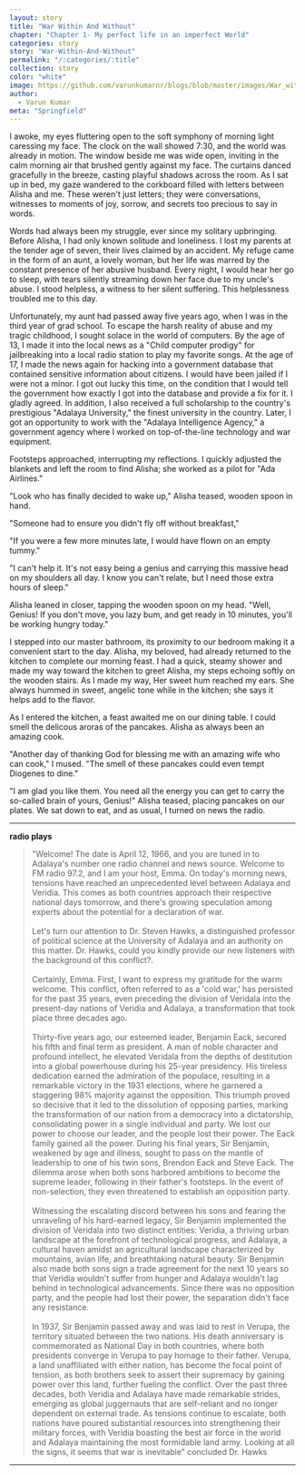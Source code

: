 ```yaml
---
layout: story
title: "War Within And Without"
chapter: "Chapter 1- My perfect life in an imperfect World"
categories: story
story: "War-Within-And-Without"
permalink: "/:categories/:title"
collection: story
color: "white"
image: https://github.com/varunkumarnr/blogs/blob/master/images/War_within_and_witout_chapter_1.jpg?raw=true
author:
  - Varun Kumar
meta: "Springfield"
---
```


I awoke, my eyes fluttering open to the soft symphony of morning light caressing my face. The clock on the wall showed 7:30, and the world was already in motion. The window beside me was wide open, inviting in the calm morning air that brushed gently against my face. The curtains danced gracefully in the breeze, casting playful shadows across the room. As I sat up in bed, my gaze wandered to the corkboard filled with letters between Alisha and me. These weren't just letters; they were conversations, witnesses to moments of joy, sorrow, and secrets too precious to say in words.

Words had always been my struggle, ever since my solitary upbringing. Before Alisha, I had only known solitude and loneliness. I lost my parents at the tender age of seven, their lives claimed by an accident. My refuge came in the form of an aunt, a lovely woman, but her life was marred by the constant presence of her abusive husband. Every night, I would hear her go to sleep, with tears silently streaming down her face due to my uncle's abuse. I stood helpless, a witness to her silent suffering. This helplessness troubled me to this day.

Unfortunately, my aunt had passed away five years ago, when I was in the third year of grad school. To escape the harsh reality of abuse and my tragic childhood, I sought solace in the world of computers. By the age of 13, I made it into the local news as a "Child computer prodigy" for jailbreaking into a local radio station to play my favorite songs. At the age of 17, I made the news again for hacking into a government database that contained sensitive information about citizens. I would have been jailed if I were not a minor. I got out lucky this time, on the condition that I would tell the government how exactly I got into the database and provide a fix for it. I gladly agreed. In addition, I also received a full scholarship to the country's prestigious "Adalaya University," the finest university in the country. Later, I got an opportunity to work with the "Adalaya Intelligence Agency," a government agency where I worked on top-of-the-line technology and war equipment.

Footsteps approached, interrupting my reflections. I quickly adjusted the blankets and left the room to find Alisha; she worked as a pilot for "Ada Airlines."

"Look who has finally decided to wake up," Alisha teased, wooden spoon in hand.

"Someone had to ensure you didn't fly off without breakfast,"

"If you were a few more minutes late, I would have flown on an empty tummy."

"I can't help it. It's not easy being a genius and carrying this massive head on my shoulders all day. I know you can't relate, but I need those extra hours of sleep."

Alisha leaned in closer, tapping the wooden spoon on my head. "Well, Genius! If you don't move, you lazy bum, and get ready in 10 minutes, you'll be working hungry today."

I stepped into our master bathroom, its proximity to our bedroom making it a convenient start to the day. Alisha, my beloved, had already returned to the kitchen to complete our morning feast. I had a quick, steamy shower and made my way toward the kitchen to greet Alisha, my steps echoing softly on the wooden stairs. As I made my way, Her sweet hum reached my ears. She always hummed in sweet, angelic tone while in the kitchen; she says it helps add to the flavor.

As I entered the kitchen, a feast awaited me on our dining table. I could smell the delicous aroras of the pancakes. Alisha as always been an amazing cook.

"Another day of thanking God for blessing me with an amazing wife who can cook," I mused. "The smell of these pancakes could even tempt Diogenes to dine."

"I am glad you like them. You need all the energy you can get to carry the so-called brain of yours, Genius!" Alisha teased, placing pancakes on our plates. We sat down to eat, and as usual, I turned on news the radio.

---

**radio plays**

> "Welcome! The date is April 12, 1966, and you are tuned in to Adalaya's number one radio channel and news source. Welcome to FM radio 97.2, and I am your host, Emma. On today's morning news, tensions have reached an unprecedented level between Adalaya and Veridia. This comes as both countries approach their respective national days tomorrow, and there's growing speculation among experts about the potential for a declaration of war.<br> <br>Let's turn our attention to Dr. Steven Hawks, a distinguished professor of political science at the University of Adalaya and an authority on this matter. Dr. Hawks, could you kindly provide our new listeners with the background of this conflict?.<br> <br>Certainly, Emma. First, I want to express my gratitude for the warm welcome. This conflict, often referred to as a 'cold war,' has persisted for the past 35 years, even preceding the division of Veridala into the present-day nations of Veridia and Adalaya, a transformation that took place three decades ago.<br> <br>Thirty-five years ago, our esteemed leader, Benjamin Eack, secured his fifth and final term as president. A man of noble character and profound intellect, he elevated Veridala from the depths of destitution into a global powerhouse during his 25-year presidency. His tireless dedication earned the admiration of the populace, resulting in a remarkable victory in the 1931 elections, where he garnered a staggering 98% majority against the opposition. This triumph proved so decisive that it led to the dissolution of opposing parties, marking the transformation of our nation from a democracy into a dictatorship, consolidating power in a single individual and party. We lost our power to choose our leader, and the people lost their power. The Eack family gained all the power. During his final years, Sir Benjamin, weakened by age and illness, sought to pass on the mantle of leadership to one of his twin sons, Brendon Eack and Steve Eack. The dilemma arose when both sons harbored ambitions to become the supreme leader, following in their father's footsteps. In the event of non-selection, they even threatened to establish an opposition party. <br> <br>Witnessing the escalating discord between his sons and fearing the unraveling of his hard-earned legacy, Sir Benjamin implemented the division of Veridala into two distinct entities: Veridia, a thriving urban landscape at the forefront of technological progress, and Adalaya, a cultural haven amidst an agricultural landscape characterized by mountains, avian life, and breathtaking natural beauty. Sir Benjamin also made both sons sign a trade agreement for the next 10 years so that Veridia wouldn't suffer from hunger and Adalaya wouldn't lag behind in technological advancements. Since there was no opposition party, and the people had lost their power, the separation didn't face any resistance. <br> <br>In 1937, Sir Benjamin passed away and was laid to rest in Verupa, the territory situated between the two nations. His death anniversary is commemorated as National Day in both countries, where both presidents converge in Verupa to pay homage to their father. Verupa, a land unaffiliated with either nation, has become the focal point of tension, as both brothers seek to assert their supremacy by gaining power over this land, further fueling the conflict. Over the past three decades, both Veridia and Adalaya have made remarkable strides, emerging as global juggernauts that are self-reliant and no longer dependent on external trade. As tensions continue to escalate, both nations have poured substantial resources into strengthening their military forces, with Veridia boasting the best air force in the world and Adalaya maintaining the most formidable land army. Looking at all the signs, it seems that war is inevitable" concluded Dr. Hawks

---
